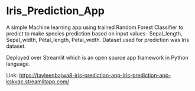 # Iris_Prediction_App

A simple Machine learning app using trained Random Forest Classifier to predict to make species prediction based on input values- Sepal_length, Sepal_width, Petal_length, Petal_width. Dataset used for prediction was Iris dataset. 

Deployed over Streamlit which is an open source app framework in Python language. 

Link: https://tavleenbajwa8-iris-prediction-app-iris-prediction-app-kskvqc.streamlitapp.com/ 
